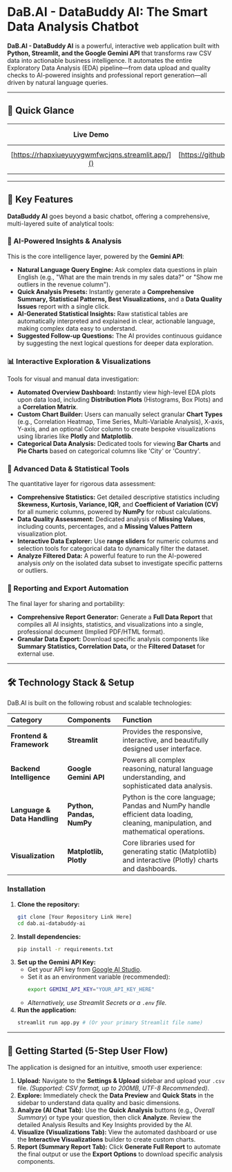 # DaB.AI - DataBuddy AI: The Smart Data Analysis Chatbot

**DaB.AI - DataBuddy AI** is a powerful, interactive web application built with **Python, Streamlit, and the Google Gemini API** that transforms raw CSV data into actionable business intelligence. It automates the entire Exploratory Data Analysis (EDA) pipeline—from data upload and quality checks to AI-powered insights and professional report generation—all driven by natural language queries.

---

## 🚀 Quick Glance

| Live Demo | Repository | Technology Stack | Export |
| :---: | :---: | :---: | :---: |
| [https://rhapxiueyuyygwmfwcjqns.streamlit.app/]() | [https://github.com/iamvanshverma/gfest.git]() | **Python** \| **Streamlit** \| **Gemini API** | **Sheets** / CSV |

---

## 🌟 Key Features

**DataBuddy AI** goes beyond a basic chatbot, offering a comprehensive, multi-layered suite of analytical tools:

### 🧠 AI-Powered Insights & Analysis

This is the core intelligence layer, powered by the **Gemini API**:

* **Natural Language Query Engine:** Ask complex data questions in plain English (e.g., "What are the main trends in my sales data?" or "Show me outliers in the revenue column").
* **Quick Analysis Presets:** Instantly generate a **Comprehensive Summary, Statistical Patterns, Best Visualizations,** and a **Data Quality Issues** report with a single click.
* **AI-Generated Statistical Insights:** Raw statistical tables are automatically interpreted and explained in clear, actionable language, making complex data easy to understand.
* **Suggested Follow-up Questions:** The AI provides continuous guidance by suggesting the next logical questions for deeper data exploration.

### 📊 Interactive Exploration & Visualizations

Tools for visual and manual data investigation:

* **Automated Overview Dashboard:** Instantly view high-level EDA plots upon data load, including **Distribution Plots** (Histograms, Box Plots) and a **Correlation Matrix**.
* **Custom Chart Builder:** Users can manually select granular **Chart Types** (e.g., Correlation Heatmap, Time Series, Multi-Variable Analysis), X-axis, Y-axis, and an optional Color column to create bespoke visualizations using libraries like **Plotly** and **Matplotlib**.
* **Categorical Data Analysis:** Dedicated tools for viewing **Bar Charts** and **Pie Charts** based on categorical columns like 'City' or 'Country'.

### 🔎 Advanced Data & Statistical Tools

The quantitative layer for rigorous data assessment:

* **Comprehensive Statistics:** Get detailed descriptive statistics including **Skewness, Kurtosis, Variance, IQR,** and **Coefficient of Variation (CV)** for all numeric columns, powered by **NumPy** for robust calculations.
* **Data Quality Assessment:** Dedicated analysis of **Missing Values**, including counts, percentages, and a **Missing Values Pattern** visualization plot.
* **Interactive Data Explorer:** Use **range sliders** for numeric columns and selection tools for categorical data to dynamically filter the dataset.
* **Analyze Filtered Data:** A powerful feature to run the AI-powered analysis *only* on the isolated data subset to investigate specific patterns or outliers.

### 📄 Reporting and Export Automation

The final layer for sharing and portability:

* **Comprehensive Report Generator:** Generate a **Full Data Report** that compiles all AI insights, statistics, and visualizations into a single, professional document (Implied PDF/HTML format).
* **Granular Data Export:** Download specific analysis components like **Summary Statistics, Correlation Data,** or the **Filtered Dataset** for external use.

---

## 🛠️ Technology Stack & Setup

DaB.AI is built on the following robust and scalable technologies:

| Category | Components | Function |
| :--- | :--- | :--- |
| **Frontend & Framework** | **Streamlit** | Provides the responsive, interactive, and beautifully designed user interface. |
| **Backend Intelligence** | **Google Gemini API** | Powers all complex reasoning, natural language understanding, and sophisticated data analysis. |
| **Language & Data Handling** | **Python, Pandas, NumPy** | Python is the core language; Pandas and NumPy handle efficient data loading, cleaning, manipulation, and mathematical operations. |
| **Visualization** | **Matplotlib, Plotly** | Core libraries used for generating static (Matplotlib) and interactive (Plotly) charts and dashboards. |

### Installation

1.  **Clone the repository:**
    ```bash
    git clone [Your Repository Link Here]
    cd dab.ai-databuddy-ai
    ```
2.  **Install dependencies:**
    ```bash
    pip install -r requirements.txt
    ```
3.  **Set up the Gemini API Key:**
    * Get your API key from [Google AI Studio]().
    * Set it as an environment variable (recommended):
        ```bash
        export GEMINI_API_KEY="YOUR_API_KEY_HERE"
        ```
    * *Alternatively, use Streamlit Secrets or a `.env` file.*
4.  **Run the application:**
    ```bash
    streamlit run app.py # (Or your primary Streamlit file name)
    ```

---

## 🚀 Getting Started (5-Step User Flow)

The application is designed for an intuitive, smooth user experience:

1.  **Upload:** Navigate to the **Settings & Upload** sidebar and upload your `.csv` file. *(Supported: CSV format, up to 200MB, UTF-8 Recommended)*.
2.  **Explore:** Immediately check the **Data Preview** and **Quick Stats** in the sidebar to understand data quality and basic dimensions.
3.  **Analyze (AI Chat Tab):** Use the **Quick Analysis** buttons (e.g., *Overall Summary*) or type your question, then click **Analyze**. Review the detailed Analysis Results and Key Insights provided by the AI.
4.  **Visualize (Visualizations Tab):** View the automated dashboard or use the **Interactive Visualizations** builder to create custom charts.
5.  **Report (Summary Report Tab):** Click **Generate Full Report** to automate the final output or use the **Export Options** to download specific analysis components.
